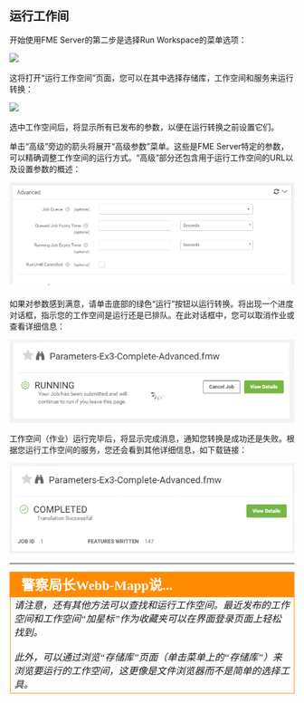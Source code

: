 ## 运行工作间 ##

开始使用FME Server的第二步是选择Run Workspace的菜单选项：

![](./Images/Img1.024.ManageWorkspaces.png)

这将打开“运行工作空间”页面，您可以在其中选择存储库，工作空间和服务来运行转换：

![](./Images/Img1.025.RunWorkspace.png)

选中工作空间后，将显示所有已发布的参数，以便在运行转换之前设置它们。

单击“高级”旁边的箭头将展开“高级参数”菜单。这些是FME Server特定的参数，可以精确调整工作空间的运行方式。“高级”部分还包含用于运行工作空间的URL以及设置参数的概述：

![](./Images/Img1.032.RunWorkspaceAdv.png)

如果对参数感到满意，请单击底部的绿色“运行”按钮以运行转换。将出现一个进度对话框，指示您的工作空间是运行还是已排队。在此对话框中，您可以取消作业或查看详细信息：

![](./Images/Img1.033.RunWorkspaceRunning.png?)

工作空间（作业）运行完毕后，将显示完成消息，通知您转换是成功还是失败。根据您运行工作空间的服务，您还会看到其他详细信息，如下载链接：

![](./Images/Img1.034.RunWorkspaceComplete.png)

---

<!--Person X Says Section-->

<table style="border-spacing: 0px">
<tr>
<td style="vertical-align:middle;background-color:darkorange;border: 2px solid darkorange">
<i class="fa fa-quote-left fa-lg fa-pull-left fa-fw" style="color:white;padding-right: 12px;vertical-align:text-top"></i>
<span style="color:white;font-size:x-large;font-weight: bold;font-family:serif">警察局长Webb-Mapp说...</span>
</td>
</tr>

<tr>
<td style="border: 1px solid darkorange">
<span style="font-family:serif; font-style:italic; font-size:larger">
请注意，还有其他方法可以查找和运行工作空间。最近发布的工作空间和工作空间“加星标”作为收藏夹可以在界面登录页面上轻松找到。 
<br><br>此外，可以通过浏览“存储库”页面（单击菜单上的“存储库”）来浏览要运行的工作空间，这更像是文件浏览器而不是简单的选择工具。
</span>
</td>
</tr>
</table>
